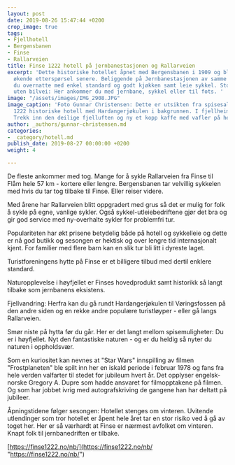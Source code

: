 ```yaml
---
layout: post
date: 2019-08-26 15:47:44 +0200
crop_image: true
tags:
- Fjellhotell
- Bergensbanen
- Finse
- Rallarveien
title: Finse 1222 hotell på jernbanestasjonen og Rallarveien
excerpt: 'Dette historiske hotellet åpnet med Bergensbanen i 1909 og ble påbygd med
  økende etterspørsel senere. Beliggende på Jernbanestasjonen av samme navn. Her kan
  du overnatte med enkel standard og godt kjøkken samt leie sykkel. Stor pågang selv
  uten bilvei: Her ankommer du med jernbane, sykkel eller til fots. '
image: "/assets/images/IMG_2908.JPG"
image_caption: 'Foto Gunnar Christensen: Dette er utsikten fra spisesalen på Finse
  1222 historiske hotell med Hardangerjøkulen i bakgrunnen. I fjellheimen over tregrensen.
  Trekk inn den deilige fjelluften og ny et kopp kaffe med vafler på her hotellet.'
author: _authors/gunnar-christensen.md
categories:
- _category/hotell.md
publish_date: 2019-08-27 00:00:00 +0200
weight: 4

---
```

De fleste ankommer med tog. Mange for å sykle Rallarveien fra Finse til Flåm hele 57 km - kortere eller lengre. Bergensbanen tar velvillig sykkelen med hvis du tar tog tilbake til Finse. Eller reiser videre. 

Med årene har Rallarveien blitt oppgradert med grus så det er mulig for folk å sykle på egne, vanlige sykler. Også sykkel-utleiebedriftene gjør det bra og gir god service med ny-overhalte sykler for problemfri tur.   

Populariteten har økt prisene betydelig både på hotell og sykkelleie og dette er nå god butikk og sesongen er hektisk og over lengre tid internasjonalt kjent. For familier med flere barn kan en slik tur bli litt i dyreste laget.

Turistforeningens hytte på Finse er et billigere tilbud med dertil enklere standard. 

Naturopplevelse i høyfjellet er Finses hovedprodukt samt historikk så langt tilbake som jernbanens eksistens.

 Fjellvandring: Herfra kan du gå rundt Hardangerjøkulen til Vøringsfossen på den andre siden og en rekke andre populære turistløyper - eller gå langs Rallarveien. 

Smør niste på hytta før du går. Her er det langt mellom spisemuligheter: Du er i høyfjellet. Nyt den fantastiske naturen - og er du heldig så nyter du naturen i oppholdsvær.

Som en kuriositet kan nevnes at "Star Wars" innspilling av filmen "Frostplaneten" ble spilt inn her en iskald periode i februar 1978 og fans fra hele verden valfarter til stedet for jubileum hvert år. Det opplyser engelsk-norske Gregory A. Dupre som hadde ansvaret for filmopptakene på filmen. Og som har jobbet ivrig med autografskriving de gangene han har deltatt på jubileer.

Åpningstidene følger sesongen: Hotellet stenges om vinteren. Uvitende utlendinger som tror hotellet er åpent hele året tar en stor risiko ved å gå av toget her. Her er så værhardt at Finse er nærmest avfolket om vinteren. Knapt folk til jernbanedriften er tilbake. 

[https://finse1222.no/nb/](https://finse1222.no/nb/ "https://finse1222.no/nb/")